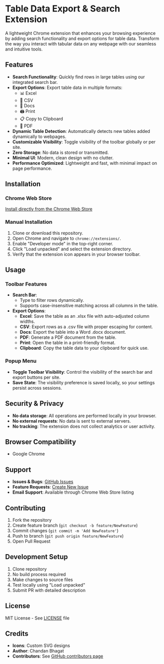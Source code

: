 # Table Data Export & Search Extension

A lightweight Chrome extension that enhances your browsing experience by adding search functionality and export options for table data. Transform the way you interact with tabular data on any webpage with our seamless and intuitive tools.

## Features

- **Search Functionality**: Quickly find rows in large tables using our integrated search bar.
- **Export Options**: Export table data in multiple formats:
  - 📊 Excel
  - 📜 CSV
  - 📝 Docs
  - 🖨️ Print
  - 📋 Copy to Clipboard
  - 📄 PDF
- **Dynamic Table Detection**: Automatically detects new tables added dynamically to webpages.
- **Customizable Visibility**: Toggle visibility of the toolbar globally or per site.
- **Zero Storage**: No data is stored or transmitted.
- **Minimal UI**: Modern, clean design with no clutter.
- **Performance Optimized**: Lightweight and fast, with minimal impact on page performance.

## Installation

### Chrome Web Store

[Install directly from the Chrome Web Store](https://chrome.google.com/webstore/detail/your-extension-id)

### Manual Installation

1. Clone or download this repository.
2. Open Chrome and navigate to `chrome://extensions/`.
3. Enable "Developer mode" in the top-right corner.
4. Click "Load unpacked" and select the extension directory.
5. Verify that the extension icon appears in your browser toolbar.

## Usage

### Toolbar Features

- **Search Bar**:
  - Type to filter rows dynamically.
  - Supports case-insensitive matching across all columns in the table.
- **Export Options**:
  - **Excel**: Save the table as an .xlsx file with auto-adjusted column widths.
  - **CSV**: Export rows as a .csv file with proper escaping for content.
  - **Docs**: Export the table into a Word .docx document.
  - **PDF**: Generate a PDF document from the table.
  - **Print**: Open the table in a print-friendly format.
  - **Clipboard**: Copy the table data to your clipboard for quick use.

### Popup Menu

- **Toggle Toolbar Visibility**: Control the visibility of the search bar and export buttons per site.
- **Save State**: The visibility preference is saved locally, so your settings persist across sessions.

## Security & Privacy

- **No data storage**: All operations are performed locally in your browser.
- **No external requests**: No data is sent to external servers.
- **No tracking**: The extension does not collect analytics or user activity.

## Browser Compatibility

- Google Chrome

## Support

- **Issues & Bugs**: [GitHub Issues](https://github.com/Bibashsitoula0/Table-Data-Export-Search-Extension/issues)
- **Feature Requests**: [Create New Issue](https://github.com/Bibashsitoula0/Table-Data-Export-Search-Extension/issues/new)
- **Email Support**: Available through Chrome Web Store listing

## Contributing

1. Fork the repository
2. Create feature branch (`git checkout -b feature/NewFeature`)
3. Commit changes (`git commit -m 'Add NewFeature'`)
4. Push to branch (`git push origin feature/NewFeature`)
5. Open Pull Request

## Development Setup

1. Clone repository
2. No build process required
3. Make changes to source files
4. Test locally using "Load unpacked"
5. Submit PR with detailed description

## License

MIT License - See [LICENSE](https://github.com/your-repo/graphs/contributors) file

## Credits

- **Icons**: Custom SVG designs
- **Author**: Chandan Bhagat
- **Contributors**: See [GitHub contributors page](https://github.com/Bibashsitoula0/Table-Data-Export-Search-Extension/graphs/contributors)
